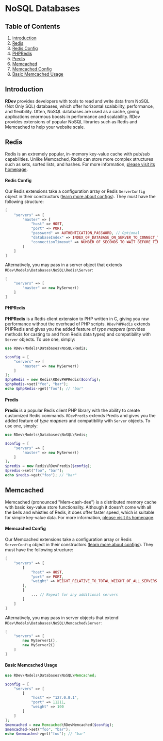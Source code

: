 # NoSQL Databases

## Table of Contents
1. [Introduction](#introduction)
2. [Redis](#redis)
  1. [Redis Config](#redis-config)
  2. [PHPRedis](#phpredis)
  3. [Predis](#predis)
3. [Memcached](#memcached)
  1. [Memcached Config](#memcached-config)
  2. [Basic Memcached Usage](#basic-memcached-usage)

## Introduction
**RDev** provides developers with tools to read and write data from NoSQL (Not Only SQL) databases, which offer horizontal scalability, performance, and flexibility.  Often, NoSQL databases are used as a cache, giving applications enormous boosts in performance and scalability.  RDev provides extensions of popular NoSQL libraries such as Redis and Memcached to help your website scale.

## Redis
Redis is an extremely popular, in-memory key-value cache with pub/sub capabilities.  Unlike Memcached, Redis can store more complex structures such as sets, sorted lists, and hashes.  For more information, [please visit its homepage](http://redis.io/).

#### Redis Config
Our Redis extensions take a configuration array or Redis `ServerConfig` object in their constructors ([learn more about configs](ResponseHeaders::application/rdev/models/configs)).  They must have the following structure:
```php
[
    "servers" => [
        "master" => [
            "host" => HOST,
            "port" => PORT,
            "password" => AUTHENTICATION_PASSWORD, // Optional
            "databaseIndex" => INDEX_OF_DATABASE_ON_SERVER_TO_CONNECT_TO, // Optional
            "connectionTimeout" => NUMBER_OF_SECONDS_TO_WAIT_BEFORE_TIMEOUT // Optional
        ]
    ]
]
```
Alternatively, you may pass in a server object that extends `RDev\Models\Databases\NoSQL\Redis\Server`:
```php
[
    "servers" => [
        "master" => new MyServer()
    ]
]
```

#### PHPRedis
**PHPRedis** is a Redis client extension to PHP written in C, giving you raw performance without the overhead of PHP scripts.  `RDevPHPRedis` extends PHPRedis and gives you the added feature of *type mappers* (provides methods for casting to and from Redis data types) and compatibility with `Server` objects.  To use one, simply:
```php
use RDev\Models\Databases\NoSQL\Redis;

$config = [
    "servers" => [
        "master" => new MyServer()
    ]
];
$phpRedis = new Redis\RDevPHPRedis($config);
$phpRedis->set("foo", "bar");
echo $phpRedis->get("foo"); // "bar"
```

#### Predis
**Predis** is a popular Redis client PHP library with the ability to create customized Redis commands.  `RDevPredis` extends Predis and gives you the added feature of *type mappers* and compatibility with `Server` objects.  To use one, simply:
```php
use RDev\Models\Databases\NoSQL\Redis;

$config = [
    "servers" => [
        "master" => new MyServer()
    ]
];
$predis = new Redis\RDevPredis($config);
$predis->set("foo", "bar");
echo $redis->get("foo"); // "bar"
```

## Memcached
Memcached (pronounced "Mem-cash-dee") is a distributed memory cache with basic key-value store functionality.  Although it doesn't come with all the bells and whistles of Redis, it does offer faster speed, which is suitable for simple key-value data.  For more information, [please visit its homepage](http://www.memcached.org/).

#### Memcached Config
Our Memcached extensions take a configuration array or Redis `ServerConfig` object in their constructors ([learn more about configs](ResponseHeaders::application/rdev/models/configs)).  They must have the following structure:
```php
[
    "servers" => [
        [
            "host" => HOST,
            "port" => PORT,
            "weight" => WEIGHT_RELATIVE_TO_TOTAL_WEIGHT_OF_ALL_SERVERS // Optional
        ],
        [
            ... // Repeat for any additional servers
        ]
    ]
]
```
Alternatively, you may pass in server objects that extend `RDev\Models\Databases\NoSQL\Memcached\Server`:
```php
[
    "servers" => [
        new MyServer1(),
        new MyServer2()
    ]
]
```
#### Basic Memcached Usage
```php
use RDev\Models\Databases\NoSQL\Memcached;

$config = [
    "servers" => [
        [
            "host" => "127.0.0.1",
            "port" => 11211,
            "weight" => 100
        ]
    ]
];
$memcached = new Memcached\RDevMemcached($config);
$memcached->set("foo", "bar");
echo $memcached->get("foo"); // "bar"
```